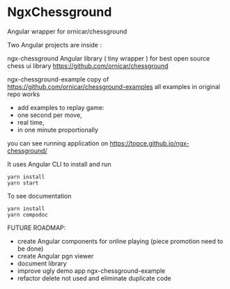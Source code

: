 # NgxChessground

Angular wrapper for ornicar/chessground

Two Angular projects are inside :

ngx-chessground Angular library ( tiny wrapper ) for best open source chess ui library <https://github.com/ornicar/chessground>

ngx-chessground-example copy of <https://github.com/ornicar/chessground-examples>
all examples in original repo works

- add examples to replay game:
- one second per move,
- real time,
- in one minute proportionally

you can see running application on
<https://topce.github.io/ngx-chessground/>

It uses Angular CLI
to install and run

```console
yarn install
yarn start
```

To see documentation

```console
yarn install
yarn compodoc
```

FUTURE ROADMAP:

- create Angular components for online playing (piece promotion need to be done)
- create Angular pgn viewer
- document library
- improve ugly demo app ngx-chessground-example
- refactor delete not used and eliminate duplicate code
